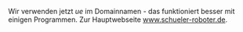 Wir verwenden jetzt *ue* im Domainnamen - das funktioniert besser mit einigen Programmen. Zur Hauptwebseite www.schueler-roboter.de.
